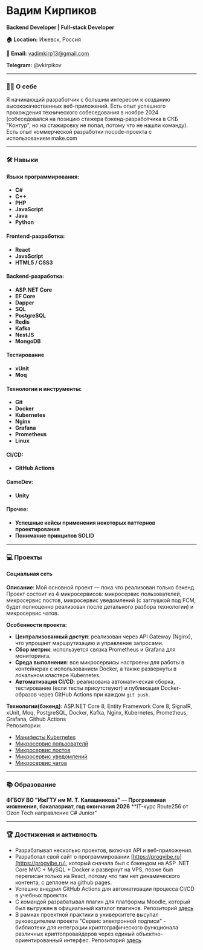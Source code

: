 # **Вадим Кирпиков**  
**Backend Developer | Full-stack Developer**  

**🏠 Location:** Ижевск, Россия

**📧 Email:** vadimkirp13@gmail.com

**Telegram:** @vkirpikov

---

### **👨‍💻 О себе**  
Я начинающий разработчик с большим интересом к созданию высококачественных веб-приложений. Есть опыт успешного прохождения технического собеседования в ноябре 2024 (собеседовался на позицию стажера бэкенд-разработчика в СКБ "Контур", но на стажировку не попал, потому что не нашли команду). Есть опыт коммерческой разработки nocode-проекта с использованием make.com

---

### **🛠️ Навыки**

#### **Языки программирования:**  
- **C#**
- **C++**
- **PHP**
- **JavaScript**
- **Java**
- **Python**

#### **Frontend-разработка:**  
- **React**
- **JavaScript** 
- **HTML5 / CSS3**

#### **Backend-разработка:**  
- **ASP.NET Core**  
- **EF Core** 
- **Dapper**
- **SQL** 
- **PostgreSQL**
- **Redis**  
- **Kafka**
- **NestJS**
- **MongoDB**

#### **Тестирование**
- **xUnit**
- **Moq**

#### **Технологии и инструменты:**  
- **Git**
- **Docker** 
- **Kubernetes**
- **Nginx**  
- **Grafana**  
- **Prometheus**
- **Linux**
  
#### **CI/CD:**  
- **GitHub Actions**

#### **GameDev:**
- **Unity**

#### **Прочее:** 
- **Успешные кейсы применения некоторых паттернов проектирования**
- **Понимание принципов SOLID**
---

### **💻 Проекты**

#### **Социальная сеть**  
**Описание**: Мой основной проект — пока что реализован только бэкенд. Проект состоит из 4 микросервисов: микросервис пользователей, микросервис постов, микросервис уведомлений (с заглушкой под FCM, будет полноценно реализован после детального разбора технологии) и микросервис чатов. 

**Особенности проекта:**  
- **Централизованный доступ**: реализован через API Gateway (Nginx), что упрощает маршрутизацию и управление запросами.  
- **Сбор метрик**: используется связка Prometheus и Grafana для мониторинга.  
- **Среда выполнения**: все микросервисы настроены для работы в контейнерах с использованием Docker, а также развернуты в локальном кластере Kubernetes.  
- **Автоматизация CI/CD**: реализована автоматическая сборка, тестирование (если тесты присутствуют) и публикация Docker-образов через GitHub Actions при каждом `git push`.
  
**Технологии(бэкенд)**: ASP.NET Core 8, Entity Framework Core 8, SignalR, xUnit, Moq, PostgreSQL, Docker, Kafka, Nginx, Kubernetes, Prometheus, Grafana, Github Actions  
Репозитории:
- [Манифесты Kubernetes](https://github.com/vadimkirpikov/cs-sn-api-k8s)
- [Микросервис пользователй](https://github.com/vadimkirpikov/cs-user-service)
- [Микросервис постов](https://github.com/vadimkirpikov/cs-post-api)
- [Микросервис уведомлений](https://github.com/vadimkirpikov/cs-notification-service)
- [Микросервис чатов](https://github.com/vadimkirpikov/cs-chat-service)

---

### **📚 Образование**

**ФГБОУ ВО "ИжГТУ им М. Т. Калашникова"** — **Программная инженения, бакалавриат, год окончания 2026**
**IT-курс Route256 от Ozon Tech направление C# Junior"

---

### **🏆 Достижения и активность**
- Разрабатывал несколько проектов, включая API и веб-приложения.
- Разработал свой сайт о программировании [https://progvibe.ru](https://progvibe.ru), который сначала был с бэкендом на ASP .NET Core MVC + MySQL + Docker и развернут на VPS, позже был переписан только на React, потому что там нет динамического контента, с деплоем на github pages.
- Успешно внедрил GitHub Actions для автоматизации процесса CI/CD в учебных проектах.
- С командой разрабатывал плагин для платформы Moodle, который был выгружен в официальный каталог плагинов. Репозиторий [здесь](https://github.com/watasm/moodle-mod_bacs)
- В рамках проектной практики в университете высупал руководителем проекта "Сервис электронной подписи" - библиотеки для интеграции криптографического функционала различных криптопровайдеров через единый объектно-ориентированный интерфес. Репозиторий [здесь](https://github.com/DanielReker/crypto-framework)
  
